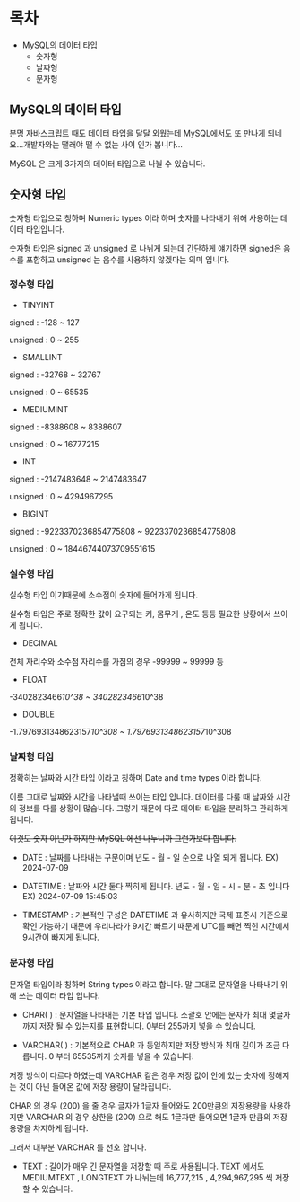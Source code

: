 # 목차
- MySQL의 데이터 타입
    - 숫자형
    - 날짜형
    - 문자형
## MySQL의 데이터 타입

분명 자바스크립트 때도 데이터 타입을 달달 외웠는데 MySQL에서도 또 만나게 되네요...개발자와는 땔래야 땔 수 없는 사이 인가 봅니다...

MySQL 은 크게 3가지의 데이터 타입으로 나뉠 수 있습니다.

## 숫자형 타입

숫자형 타입으로 칭하며 Numeric types 이라 하며 숫자를 나타내기 위해 사용하는 데이터 타입입니다.

숫자형 타입은 signed 과 unsigned 로 나뉘게 되는데 간단하게 얘기하면 signed은 음수를 포함하고 unsigned 는 음수를 사용하지 않겠다는 의미 입니다.

### 정수형 타입

- TINYINT 

signed : -128 ~ 127

unsigned : 0 ~ 255

- SMALLINT 

signed : -32768 ~ 32767

unsigned : 0 ~ 65535

- MEDIUMINT 

signed : -8388608 ~ 8388607

unsigned : 0 ~ 16777215

- INT 

signed : -2147483648 ~ 2147483647

unsigned : 0 ~ 4294967295

- BIGINT 

signed : -9223370236854775808 ~ 9223370236854775808

unsigned : 0 ~ 18446744073709551615

### 실수형 타입

실수형 타입 이기때문에 소수점이 숫자에 들어가게 됩니다.

실수형 타입은 주로 정확한 값이 요구되는 키, 몸무게 , 온도 등등 필요한 상황에서 쓰이게 됩니다.

- DECIMAL 

전체 자리수와 소수점 자리수를 가짐의 경우 -99999 ~ 99999 등

- FLOAT 

 -3402823466*10^38 ~ 3402823466*10^38

- DOUBLE 

-1.7976931348623157*10^308 ~ 1.7976931348623157*10^308

### 날짜형 타입

정확히는 날짜와 시간 타입 이라고 칭하며 Date and time types 이라 합니다.

이름 그대로 날짜와 시간을 나타낼때 쓰이는 타입 입니다. 데이터를 다룰 때 날짜와 시간의 정보를 다룰 상황이 많습니다. 그렇기 때문에 따로 데이터 타입을 분리하고 관리하게 됩니다.

~~이것도 숫자 아닌가 하지만 MySQL 에선 나누니까 그런가보다 합니다.~~

- DATE : 날짜를 나타내는 구문이며 년도 - 월 - 일 순으로 나열 되게 됩니다.
EX) 2024-07-09

- DATETIME : 날짜와 시간 둘다 찍히게 됩니다. 년도 - 월 - 일 - 시 - 분 - 초  입니다 EX) 2024-07-09 15:45:03

- TIMESTAMP : 기본적인 구성은 DATETIME 과 유사하지만 국제 표준시 기준으로 확인 가능하기 때문에 우리나라가 9시간 빠르기 때문에 UTC를 빼면 찍힌 시간에서 9시간이 빠지게 됩니다.



### 문자형 타입
문자열 타입이라 칭하며 String types 이라고 합니다. 말 그대로 문자열을 나타내기 위해 쓰는 데이터 타입 입니다.

- CHAR( ) : 문자열을 나타내는 기본 타입 입니다. 소괄호 안에는 문자가 최대 몇글자 까지 저장 될 수 있는지를 표현합니다. 0부터 255까지 넣을 수 있습니다.

- VARCHAR( ) : 기본적으로 CHAR 과 동일하지만 저장 방식과 최대 길이가 조금 다릅니다.
0 부터 65535까지 숫자를 넣을 수 있습니다.

저장 방식이 다르다 하였는데 VARCHAR 같은 경우 저장 값이 안에 있는 숫자에 정해지는 것이 아닌 들어온 값에 저장 용량이 달라집니다.

CHAR 의 경우 (200) 을 줄 경우 글자가 1글자 들어와도 200만큼의 저장용량을 사용하지만 VARCHAR 의 경우 상한을 (200) 으로 해도 1글자만 들어오면 1글자 만큼의 저장 용량을 차지하게 됩니다.

그래서 대부분 VARCHAR 를 선호 합니다.

- TEXT : 길이가 매우 긴 문자열을 저장할 때 주로 사용됩니다. TEXT 에서도 MEDIUMTEXT , LONGTEXT 가 나뉘는데 16,777,215 , 4,294,967,295 씩 저장 할 수 있습니다.



